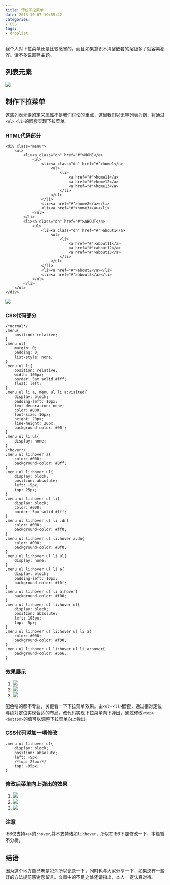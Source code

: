 ```yaml
---
title: 传统下拉菜单
date: 2013-10-07 19:59:42
categories:
- CSS
tags:
- droplist
---
```


我个人对下拉菜单还是比较感冒的，而且如果意识不清醒嵌套的层级多了就容易犯浑。话不多说直奔主题。

<!--more-->

## 列表元素
![](../assets/lbys.png)

## 制作下拉菜单
这些列表元素的定义属性不是我们讨论的重点，这里我们以无序列表为例，将通过`<ul>` `<li>`的嵌套实现下拉菜单。
### HTML代码部分

    <div class="menu">
        <ul>
            <li><a class="dn" href="#">HOME</a>
                <ul>
                    <li><a class="dn" href="#">home1</a>
                        <ul>
                            <li>
                                <a href="#">home11</a>
                                <a href="#">home12</a>
                                <a href="#">home13</a>
                            </li>
                        </ul>
                    </li>
                    <li><a href="#">home2</a></li>
                    <li><a href="#">home3</a></li>
                </ul>
            </li>
            <li><a class="dn" href="#">ABOUT</a>
                <ul>
                    <li><a class="dn" href="#">about1</a>
                        <ul>
                            <li>
                                <a href="#">about11</a>
                                <a href="#">about12</a>
                                <a href="#">about13</a>
                            </li>
                        </ul>
                    </li>
                    <li><a href="#">about2</a></li>
                    <li><a href="#">about3</a></li>
                </ul>
            </li>
        </ul>
    </div>

![](../assets/xlcdstart.png)

### CSS代码部分

    /*normal*/
    .menu{
        position: relative;
    }
    .menu ul{
        margin: 0;
        padding: 0;
        list-style: none;
    }
    .menu ul li{
        position: relative;
        width: 100px;
        border: 5px solid #fff;
        float: left;            
    }
    .menu ul li a,.menu ul li a:visited{
        display: block;
        padding-left: 10px;
        text-decoration: none;
        color: #000;
        font-size: 16px;
        height: 20px;
        line-height: 20px;
        background-color: #00f;
    }
    .menu ul li ul{
        display: none;
    }
    /*hover*/
    .menu ul li:hover a{
        color: #000;
        background-color: #0ff;
    }
    .menu ul li:hover ul{
        display: block;
        position: absolute;
        left: -5px;
        top: 25px;
    }
    .menu ul li:hover ul li{
        display: block;
        color: #000;
        border: 5px solid #fff;
    }
    .menu ul li:hover ul li .dn{
        color: #000;
        background-color: #ff0;        
    }
    .menu ul li:hover ul li:hover a.dn{
        color: #000;
        background-color: #0f0;
    }
    .menu ul li:hover ul li ul{
        display: none;
    }
    .menu ul li:hover ul li a{
        display: block;
        padding-left: 10px;
        background-color: #f0f;
    }
    .menu ul li:hover ul li a:hover{
        background-color: #f00;
    }
    .menu ul li:hover ul li:hover ul{
        display: block;
        position: absolute;
        left: 105px;
        top: -5px;            
    }
    .menu ul li:hover ul li:hover ul li a{
        color: #000;
        background-color: #f00;
    }
    .menu ul li:hover ul li:hover ul li a:hover{
        background-color: #666;
    }

### 效果展示
1. ![](../assets/xlcdxg0.png)
2. ![](../assets/xlcdxg1.png) 
3. ![](../assets/xlcdxg2.png)  

配色啥的都不专业，关键看一下下拉菜单效果。由`<ul>` `<li>`嵌套，通过相对定位与绝对定位实现合适的布局。改代码实现下拉菜单向下弹出，通过修改`<top>` `<bottom>`的值可以调整下拉菜单向上弹出。

### CSS代码添加一项修改

    .menu ul li:hover ul{
        display: block;
        position: absolute;
        left: -5px;
        /*top: 25px;*/
        top: -95px;
    }

### 修改后菜单向上弹出的效果 
1. ![](../assets/xlcdxgxs0.png)
2. ![](../assets/xlcdxgxs1.png)
3. ![](../assets/xlcdxgxs2.png)   

### 注意
IE6仅支持`<a>`的`:hover`,并不支持诸如`li:hover`，所以在IE6下要修改一下，本篇暂不分析。

## 结语
因为这个地方自己老是犯浑所以记录一下，同时也与大家分享一下，如果您有一些好的方法提前感谢您留言。文章中的不足之处还请指出，本人一定认真对待。